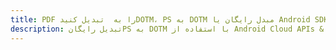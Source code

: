 ---title: PDF را به  تبدیل کنیدDOTM، PS به DOTM مبدل رایگان یا Android SDKdescription: تبدیل رایگانPS به DOTM با استفاده از Android Cloud APIs & SDK همچنین اسناد PDF را در Cloud ایجاد، ویرایش و رندر کنید.---